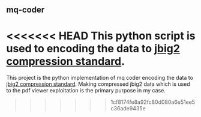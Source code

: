 ## mq-coder
<<<<<<< HEAD
This python script is used to encoding the data to [jbig2 compression standard](https://en.wikipedia.org/wiki/JBIG2).  
=======
This project is the python implementation of mq coder encoding the data to [jbig2 compression standard](https://en.wikipedia.org/wiki/JBIG2). Making compressed jbig2 data which is used to the pdf viewer exploitation is the primary purpose in my case.  
>>>>>>> 1cf8174fe8a92fc80d080a6e51ee5c36ade9435e
